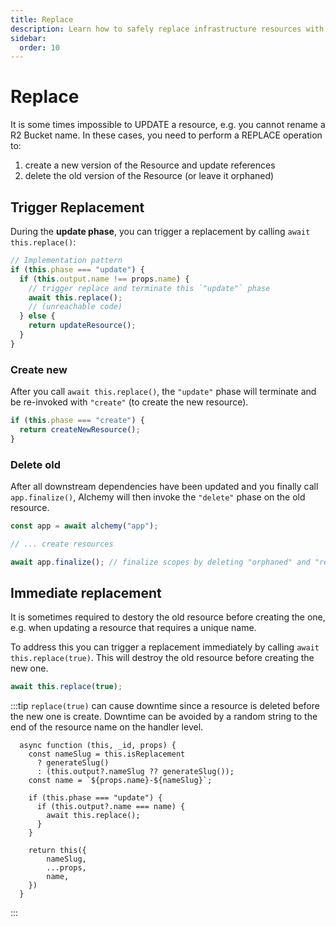 ```yaml
---
title: Replace
description: Learn how to safely replace infrastructure resources with Alchemy. Understand the risks and best practices for resource replacement.
sidebar:
  order: 10
---
```


# Replace

It is some times impossible to UPDATE a resource, e.g. you cannot rename a R2 Bucket name.
In these cases, you need to perform a REPLACE operation to:

1. create a new version of the Resource and update references
2. delete the old version of the Resource (or leave it orphaned)

## Trigger Replacement

During the **update phase**, you can trigger a replacement by calling `await this.replace()`:

```typescript
// Implementation pattern
if (this.phase === "update") {
  if (this.output.name !== props.name) {
    // trigger replace and terminate this `"update"` phase
    await this.replace();
    // (unreachable code)
  } else {
    return updateResource();
  }
}
```

### Create new

After you call `await this.replace()`, the `"update"` phase will terminate and be re-invoked with `"create"` (to create the new resource).

```ts
if (this.phase === "create") {
  return createNewResource();
}
```

### Delete old

After all downstream dependencies have been updated and you finally call `app.finalize()`, Alchemy will then invoke the `"delete"` phase on the old resource.

```ts
const app = await alchemy("app");

// ... create resources

await app.finalize(); // finalize scopes by deleting "orphaned" and "replaced" resources
```

## Immediate replacement

It is sometimes required to destory the old resource before creating the one, e.g. when updating a resource that requires a unique name.

To address this you can trigger a replacement immediately by calling `await this.replace(true)`. This will destroy the old resource before creating the new one.

```ts
await this.replace(true);
```

:::tip
`replace(true)` can cause downtime since a resource is deleted before the new one is create. Downtime can be avoided by a random string to the end of the resource name on the handler level.

```
  async function (this, _id, props) {
    const nameSlug = this.isReplacement
      ? generateSlug()
      : (this.output?.nameSlug ?? generateSlug());
    const name = `${props.name}-${nameSlug}`;

    if (this.phase === "update") {
      if (this.output?.name === name) {
        await this.replace();
      }
    }

    return this({
        nameSlug,
        ...props,
        name,
    })
  }
```
:::